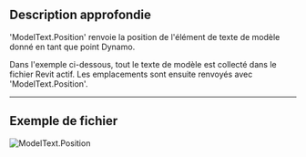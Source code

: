 ## Description approfondie
'ModelText.Position' renvoie la position de l'élément de texte de modèle donné en tant que point Dynamo.

Dans l'exemple ci-dessous, tout le texte de modèle est collecté dans le fichier Revit actif. Les emplacements sont ensuite renvoyés avec 'ModelText.Position'.
___
## Exemple de fichier

![ModelText.Position](./Revit.Elements.ModelText.Position_img.jpg)

